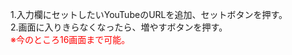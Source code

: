 1.入力欄にセットしたいYouTubeのURLを追加、セットボタンを押す。<br>
2.画面に入りきらなくなったら、増やすボタンを押す。<br>
<span style="color:red">※今のところ16画面まで可能。</span>
